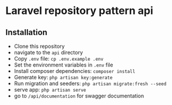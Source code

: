 # Laravel repository pattern api

## Installation

- Clone this repository 
- navigate to the `api` directory
- Copy `.env` file: `cp .env.example .env`
- Set the environment variables in `.env` file
- Install composer dependencies: `composer install`
- Generate key: `php artisan key:generate`
- Run migration and seeders: `php artisan migrate:fresh --seed`
- serve app: `php artisan serve`
- go to `/api/documentation` for swagger documentation
